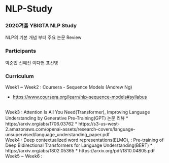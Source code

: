 # NLP-Study
### 2020겨울 YBIGTA NLP Study

NLP의 기본 개념 부터 주요 논문 Review

### Participants
박준민 신예진 이다현 표선영

### Curriculum
Week1 ~ Week2 : Coursera - Sequence Models (Andrew Ng)
* https://www.coursera.org/learn/nlp-sequence-models#syllabus 
</br>
Week3 : Attention Is All You Need(Transformer), Improving Language Understanding by Generative Pre-Training(GPT) 논문 리뷰
* https://arxiv.org/abs/1706.03762
* https://s3-us-west-2.amazonaws.com/openai-assets/research-covers/language-unsupervised/language_understanding_paper.pdf
</br>
Week4 : Deep contextualized word representations(ELMO), : Pre-training of Deep Bidirectional Transformers for Language Understanding(BERT)
* https://arxiv.org/abs/1802.05365
* https://arxiv.org/pdf/1810.04805.pdf
</br>
Week5 ~ Week6 : 
